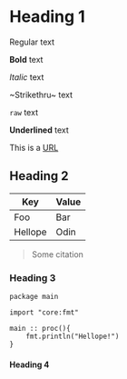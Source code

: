 # Heading 1

Regular text

**Bold** text

_Italic_ text

~Strikethru~ text

`raw` text

__Underlined__ text

This is a [URL](https://odin-lang.org/)

## Heading 2

| Key     | Value |
|---------|-------|
| Foo     | Bar   |
| Hellope | Odin  |

> Some citation

### Heading 3

```odin
package main

import "core:fmt"

main :: proc(){
    fmt.println("Hellope!")
}

```

#### Heading 4

